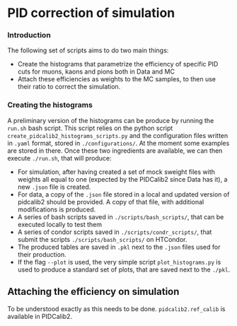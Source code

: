 PID correction of simulation
===

### Introduction

The following set of scripts aims to do two main things:
- Create the histograms that parametrize the efficiency of specific PID cuts for muons, kaons and pions both in Data and MC
- Attach these efficiencies as weights to the MC samples, to then use their ratio to correct the simulation.

### Creating the histograms
A preliminary version of the histograms can be produce by running the `run.sh` bash script. This script relies on the python script `create_pidcalib2_histograms_scripts.py` and the configuration files written in `.yaml` format, stored in `./configurations/`. At the moment some examples are stored in there. 
Once these two ingredients are available, we can then execute `./run.sh`, that will produce:
* For simulation, after having created a set of mock sweight files with weights all equal to one (expected by the PIDCalib2 since Data has it), a new `.json` file is created.
* For data, a copy of the `.json` file stored in a local and updated version of pidcalib2 should be provided. A copy of that file, with additional modifications is produced.
* A series of bash scripts saved in `./scripts/bash_scripts/`, that can be executed locally to test them
* A series of condor scripts saved in  `./scripts/condr_scripts/`, that submit the scripts `./scripts/bash_scripts/` on HTCondor.
* The produced tables are saved in `.pkl` next to the `.json` files used for their production.
* If the flag `--plot` is used, the very simple script `plot_histograms.py` is used to produce a standard set of plots, that are saved next to the `./pkl`.

## Attaching the efficiency on simulation
To be understood exactly as this needs to be done. `pidcalib2.ref_calib` is available in PIDCalib2.